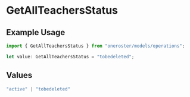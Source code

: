 # GetAllTeachersStatus

## Example Usage

```typescript
import { GetAllTeachersStatus } from "oneroster/models/operations";

let value: GetAllTeachersStatus = "tobedeleted";
```

## Values

```typescript
"active" | "tobedeleted"
```